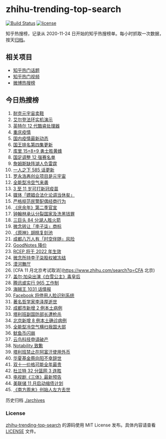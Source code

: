 # zhihu-trending-top-search

[![Build Status](https://github.com/justjavac/zhihu-trending-top-search/workflows/ci/badge.svg?branch=main)](https://github.com/justjavac/zhihu-trending-top-search/actions)
[![license](https://img.shields.io/github/license/justjavac/zhihu-trending-top-search)](https://github.com/justjavac/zhihu-trending-top-search/blob/main/LICENSE)

知乎热搜榜，记录从 2020-11-24 日开始的知乎热搜榜单。每小时抓取一次数据，按天[归档](./archives)。

## 相关项目

- [知乎热门话题](https://github.com/justjavac/zhihu-trending-hot-questions)
- [知乎热门视频](https://github.com/justjavac/zhihu-trending-hot-video)
- [微博热搜榜](https://github.com/justjavac/weibo-trending-hot-search)

## 今日热搜榜

<!-- BEGIN -->
<!-- 最后更新时间 Fri Nov 05 2021 15:06:59 GMT+0800 (China Standard Time) -->

1. [耐克元宇宙卖鞋](https://www.zhihu.com/search?q=元宇宙)
1. [艾尔登法环实机演示](https://www.zhihu.com/search?q=艾尔登法环)
1. [英特尔 12 代酷睿处理器](https://www.zhihu.com/search?q=12代酷睿)
1. [重庆疫情](https://www.zhihu.com/search?q=重庆疫情)
1. [国内疫情最新动态](https://www.zhihu.com/search?q=国内疫情)
1. [国王排名第四集更新](https://www.zhihu.com/search?q=国王排名)
1. [库里 15+8+9 勇士胜黄蜂](https://www.zhihu.com/search?q=勇士)
1. [国足调整 12 强赛名单](https://www.zhihu.com/search?q=国足)
1. [詹姆斯缺阵湖人负雷霆](https://www.zhihu.com/search?q=湖人)
1. [一人之下 585 话更新](https://www.zhihu.com/search?q=一人之下)
1. [罗永浩再创业项目是元宇宙](https://www.zhihu.com/search?q=罗永浩)
1. [全能型冷空气来袭](https://www.zhihu.com/search?q=冷空气)
1. [3 至 11 岁可打新冠疫苗](https://www.zhihu.com/search?q=新冠疫苗)
1. [媒体「嫖娼合法化论调当休矣」](https://www.zhihu.com/search?q=嫖娼合法化)
1. [严格规范民警配偶经商行为](https://www.zhihu.com/search?q=民警配偶经商)
1. [《庆余年》第二季官宣](https://www.zhihu.com/search?q=庆余年2)
1. [钟翰林承认分裂国家及洗黑钱罪](https://www.zhihu.com/search?q=钟翰林)
1. [三巨头 84 分湖人胜火箭](https://www.zhihu.com/search?q=湖人)
1. [微念转让「李子柒」商标](https://www.zhihu.com/search?q=李子柒)
1. [《原神》胡桃复刻池](https://www.zhihu.com/search?q=原神)
1. [成都八万人有「时空伴随」风险](https://www.zhihu.com/search?q=时空伴随)
1. [GoodNotes 降价](https://www.zhihu.com/search?q=goodnotes)
1. [RCEP 将于 2022 年生效](https://www.zhihu.com/search?q=rcep)
1. [微念所持李子柒股权被冻结](https://www.zhihu.com/search?q=李子柒)
1. [漠河舞厅](https://www.zhihu.com/search?q=漠河舞厅)
1. [CFA 11 月北京考试取消](https://www.zhihu.com/search?q=CFA 北京)
1. [盖尔·加朵出演《白雪公主》毒皇后](https://www.zhihu.com/search?q=白雪公主)
1. [腾讯或实行 965 工作制](https://www.zhihu.com/search?q=腾讯加班)
1. [海贼王 1031 话情报](https://www.zhihu.com/search?q=海贼王)
1. [Facebook 将停用人脸识别系统](https://www.zhihu.com/search?q=Facebook)
1. [著名哲学家李泽厚逝世](https://www.zhihu.com/search?q=李泽厚)
1. [成都市新增 2 例本土病例](https://www.zhihu.com/search?q=成都疫情)
1. [塔利班副国防部长遭枪杀](https://www.zhihu.com/search?q=塔利班)
1. [北京新增 8 例本土确诊病例](https://www.zhihu.com/search?q=北京疫情)
1. [全能型冷空气横扫我国大部](https://www.zhihu.com/search?q=冷空气)
1. [鱿鱼币闪崩](https://www.zhihu.com/search?q=鱿鱼币)
1. [云鸟科技申请破产](https://www.zhihu.com/search?q=云鸟科技)
1. [Notability 致歉](https://www.zhihu.com/search?q=Notability)
1. [塔利班禁止在阿富汗使用外币](https://www.zhihu.com/search?q=塔利班外币)
1. [华夏基金蔡向阳不幸辞世](https://www.zhihu.com/search?q=蔡向阳)
1. [双十一价格可能全年最贵](https://www.zhihu.com/search?q=双十一价格)
1. [杜兰特 32 分篮网 3 连胜](https://www.zhihu.com/search?q=杜兰特)
1. [电视剧《三体》最新预告](https://www.zhihu.com/search?q=三体电视剧)
1. [美联储 11 月启动缩债计划](https://www.zhihu.com/search?q=美联储)
1. [《南方周末》创始人左方去世](https://www.zhihu.com/search?q=左方)

<!-- END -->

历史归档 [./archives](./archives)

### License

[zhihu-trending-top-search](https://github.com/justjavac/zhihu-trending-top-search)
的源码使用 MIT License 发布。具体内容请查看 [LICENSE](./LICENSE) 文件。
